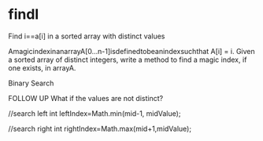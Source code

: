 # findI
Find i==a[i] in a sorted array with distinct values

AmagicindexinanarrayA[0...n-1]isdefinedtobeanindexsuchthat A[i]
= i. Given a sorted array of distinct integers, write a method to find a magic index, if one exists, in arrayA.

Binary Search

FOLLOW UP
What if the values are not distinct?

//search left
int leftIndex=Math.min(mid-1, midValue);

//search right
int rightIndex=Math.max(mid+1,midValue);
